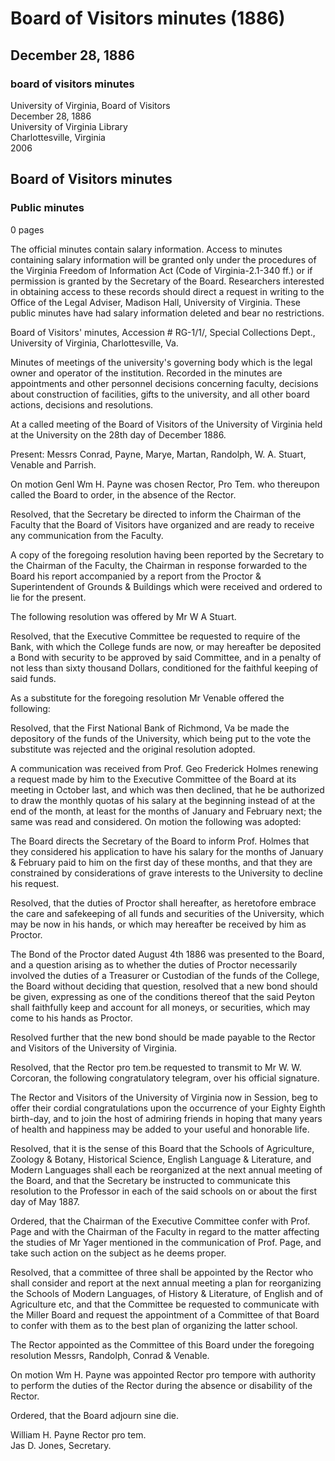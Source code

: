 <!-- llmformatted -->
# Board of Visitors minutes (1886)

## December 28, 1886

### board of visitors minutes

University of Virginia, Board of Visitors\
December 28, 1886\
University of Virginia Library\
Charlottesville, Virginia\
2006

## Board of Visitors minutes

### Public minutes

0 pages

The official minutes contain salary information. Access to minutes containing salary information will be granted only under the procedures of the Virginia Freedom of Information Act (Code of Virginia-2.1-340 ff.) or if permission is granted by the Secretary of the Board. Researchers interested in obtaining access to these records should direct a request in writing to the Office of the Legal Adviser, Madison Hall, University of Virginia. These public minutes have had salary information deleted and bear no restrictions.

Board of Visitors' minutes, Accession # RG-1/1/, Special Collections Dept., University of Virginia, Charlottesville, Va.

Minutes of meetings of the university's governing body which is the legal owner and operator of the institution. Recorded in the minutes are appointments and other personnel decisions concerning faculty, decisions about construction of facilities, gifts to the university, and all other board actions, decisions and resolutions.

At a called meeting of the Board of Visitors of the University of Virginia held at the University on the 28th day of December 1886.

Present: Messrs Conrad, Payne, Marye, Martan, Randolph, W. A. Stuart, Venable and Parrish.

On motion Genl Wm H. Payne was chosen Rector, Pro Tem. who thereupon called the Board to order, in the absence of the Rector.

Resolved, that the Secretary be directed to inform the Chairman of the Faculty that the Board of Visitors have organized and are ready to receive any communication from the Faculty.

A copy of the foregoing resolution having been reported by the Secretary to the Chairman of the Faculty, the Chairman in response forwarded to the Board his report accompanied by a report from the Proctor & Superintendent of Grounds & Buildings which were received and ordered to lie for the present.

The following resolution was offered by Mr W A Stuart.

Resolved, that the Executive Committee be requested to require of the Bank, with which the College funds are now, or may hereafter be deposited a Bond with security to be approved by said Committee, and in a penalty of not less than sixty thousand Dollars, conditioned for the faithful keeping of said funds.

As a substitute for the foregoing resolution Mr Venable offered the following:

Resolved, that the First National Bank of Richmond, Va be made the depository of the funds of the University, which being put to the vote the substitute was rejected and the original resolution adopted.

A communication was received from Prof. Geo Frederick Holmes renewing a request made by him to the Executive Committee of the Board at its meeting in October last, and which was then declined, that he be authorized to draw the monthly quotas of his salary at the beginning instead of at the end of the month, at least for the months of January and February next; the same was read and considered. On motion the following was adopted:

The Board directs the Secretary of the Board to inform Prof. Holmes that they considered his application to have his salary for the months of January & February paid to him on the first day of these months, and that they are constrained by considerations of grave interests to the University to decline his request.

Resolved, that the duties of Proctor shall hereafter, as heretofore embrace the care and safekeeping of all funds and securities of the University, which may be now in his hands, or which may hereafter be received by him as Proctor.

The Bond of the Proctor dated August 4th 1886 was presented to the Board, and a question arising as to whether the duties of Proctor necessarily involved the duties of a Treasurer or Custodian of the funds of the College, the Board without deciding that question, resolved that a new bond should be given, expressing as one of the conditions thereof that the said Peyton shall faithfully keep and account for all moneys, or securities, which may come to his hands as Proctor.

Resolved further that the new bond should be made payable to the Rector and Visitors of the University of Virginia.

Resolved, that the Rector pro tem.be requested to transmit to Mr W. W. Corcoran, the following congratulatory telegram, over his official signature.

The Rector and Visitors of the University of Virginia now in Session, beg to offer their cordial congratulations upon the occurrence of your Eighty Eighth birth-day, and to join the host of admiring friends in hoping that many years of health and happiness may be added to your useful and honorable life.

Resolved, that it is the sense of this Board that the Schools of Agriculture, Zoology & Botany, Historical Science, English Language & Literature, and Modern Languages shall each be reorganized at the next annual meeting of the Board, and that the Secretary be instructed to communicate this resolution to the Professor in each of the said schools on or about the first day of May 1887.

Ordered, that the Chairman of the Executive Committee confer with Prof. Page and with the Chairman of the Faculty in regard to the matter affecting the studies of Mr Yager mentioned in the communication of Prof. Page, and take such action on the subject as he deems proper.

Resolved, that a committee of three shall be appointed by the Rector who shall consider and report at the next annual meeting a plan for reorganizing the Schools of Modern Languages, of History & Literature, of English and of Agriculture etc, and that the Committee be requested to communicate with the Miller Board and request the appointment of a Committee of that Board to confer with them as to the best plan of organizing the latter school.

The Rector appointed as the Committee of this Board under the foregoing resolution Messrs, Randolph, Conrad & Venable.

On motion Wm H. Payne was appointed Rector pro tempore with authority to perform the duties of the Rector during the absence or disability of the Rector.

Ordered, that the Board adjourn sine die.

William H. Payne Rector pro tem.\
Jas D. Jones, Secretary.
